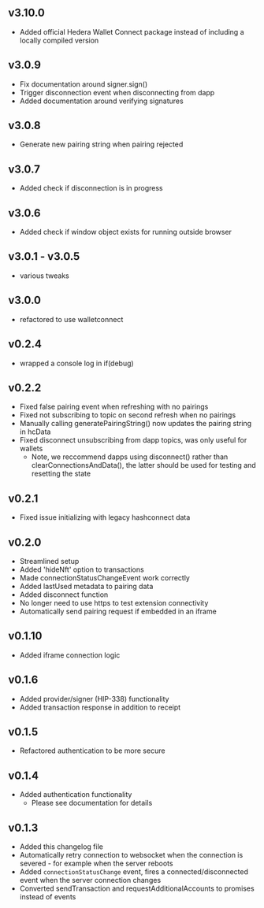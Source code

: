 ## v3.10.0
- Added official Hedera Wallet Connect package instead of including a locally compiled version

## v3.0.9
- Fix documentation around signer.sign()
- Trigger disconnection event when disconnecting from dapp
- Added documentation around verifying signatures

## v3.0.8
- Generate new pairing string when pairing rejected

## v3.0.7
- Added check if disconnection is in progress

## v3.0.6
- Added check if window object exists for running outside browser

## v3.0.1 - v3.0.5
- various tweaks

## v3.0.0
- refactored to use walletconnect

## v0.2.4
- wrapped a console log in if(debug)

## v0.2.2
- Fixed false pairing event when refreshing with no pairings
- Fixed not subscribing to topic on second refresh when no pairings
- Manually calling generatePairingString() now updates the pairing string in hcData
- Fixed disconnect unsubscribing from dapp topics, was only useful for wallets
  - Note, we reccommend dapps using disconnect() rather than clearConnectionsAndData(), the latter should be used for testing and resetting the state
   
## v0.2.1
- Fixed issue initializing with legacy hashconnect data

## v0.2.0
- Streamlined setup
- Added 'hideNft' option to transactions
- Made connectionStatusChangeEvent work correctly
- Added lastUsed metadata to pairing data
- Added disconnect function
- No longer need to use https to test extension connectivity
- Automatically send pairing request if embedded in an iframe

## v0.1.10
- Added iframe connection logic

## v0.1.6
- Added provider/signer (HIP-338) functionality
- Added transaction response in addition to receipt
  
## v0.1.5
- Refactored authentication to be more secure

## v0.1.4
- Added authentication functionality
  - Please see documentation for details

## v0.1.3

- Added this changelog file
- Automatically retry connection to websocket when the connection is severed - for example when the server reboots
- Added ```connectionStatusChange``` event, fires a connected/disconnected event when the server connection changes
- Converted sendTransaction and requestAdditionalAccounts to promises instead of events